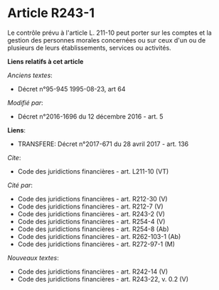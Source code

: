 # Article R243-1

Le contrôle prévu à l'article L. 211-10 peut porter sur les comptes et la gestion des personnes morales concernées ou sur
ceux d'un ou de plusieurs de leurs établissements, services ou activités.

**Liens relatifs à cet article**

_Anciens textes_:

  - Décret n°95-945 1995-08-23, art 64

_Modifié par_:

  - Décret n°2016-1696 du 12 décembre 2016 - art. 5

**Liens**:

  - TRANSFERE: Décret n°2017-671 du 28 avril 2017 - art. 136

_Cite_:

  - Code des juridictions financières - art. L211-10 (VT)

_Cité par_:

  - Code des juridictions financières - art. R212-30 (V)
  - Code des juridictions financières - art. R212-7 (V)
  - Code des juridictions financières - art. R243-2 (V)
  - Code des juridictions financières - art. R254-4 (V)
  - Code des juridictions financières - art. R254-8 (Ab)
  - Code des juridictions financières - art. R262-103-1 (Ab)
  - Code des juridictions financières - art. R272-97-1 (M)

_Nouveaux textes_:

  - Code des juridictions financières - art. R242-14 (V)
  - Code des juridictions financières - art. R243-22, v. 0.2 (V)
